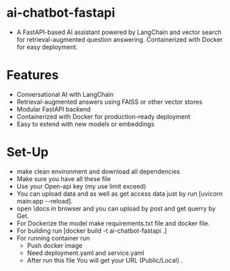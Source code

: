 # ai-chatbot-fastapi
- A FastAPI-based AI assistant powered by LangChain and vector search for retrieval-augmented question answering. Containerized with Docker for easy deployment.

# Features
- Conversational AI with LangChain
- Retrieval-augmented answers using FAISS or other vector stores
- Modular FastAPI backend
- Containerized with Docker for production-ready deployment
- Easy to extend with new models or embeddings

# Set-Up
- make clean environment and download all dependencies
- Make sure you have all these file
- Use your Open-api key (my use limit exceed)
- You can upload data and as well as get access data just by run [uvicorn main:app --reload].
- open \docs in browser and you can upload by post and get querry by Get.
- For Dockerize the model make requirements.txt file and docker file.
- For building run [docker build -t ai-chatbot-fastapi .]
- For running container run
    - Push docker image
    - Need deployment.yaml and service.yaml
    - After run this file You will get your URL (Public/Local) .



